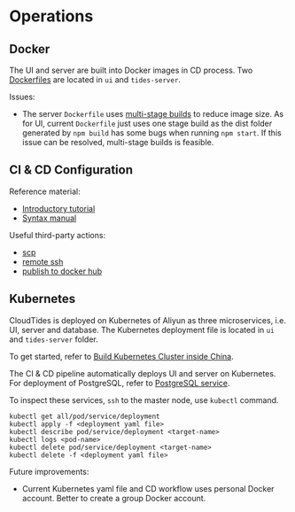# Operations

## Docker

The UI and server are built into Docker images in CD process. Two [Dockerfiles](https://docs.docker.com/engine/reference/builder/) are located in `ui` and `tides-server`.

Issues:
- The server `Dockerfile` uses [multi-stage builds](https://docs.docker.com/develop/develop-images/multistage-build/) to reduce image size. As for UI, current `Dockerfile` just uses one stage build as the dist folder generated by `npm build` has some bugs when running `npm start`. If this issue can be resolved, multi-stage builds is feasible.

## CI & CD Configuration

Reference material:
- [Introductory tutorial](http://www.ruanyifeng.com/blog/2019/09/getting-started-with-github-actions.html)
- [Syntax manual](https://docs.github.com/cn/actions)

Useful third-party actions:
- [scp](https://github.com/marketplace/actions/scp-files)
- [remote ssh](https://github.com/marketplace/actions/remote-ssh-commands)
- [publish to docker hub](https://github.com/elgohr/Publish-Docker-Github-Action)

## Kubernetes

CloudTides is deployed on Kubernetes of Aliyun as three microservices, i.e. UI, server and database. The Kubernetes deployment file is located in `ui` and `tides-server` folder.

To get started, refer to [Build Kubernetes Cluster inside China](https://github.com/scienterprise/CloudTides/wiki/Build-Kubernetes-Cluster-inside-China).

The CI & CD pipeline automatically deploys UI and server on Kubernetes. For deployment of PostgreSQL, refer to [PostgreSQL service](https://severalnines.com/database-blog/using-kubernetes-deploy-postgresql).

To inspect these services, `ssh` to the master node, use `kubectl` command.
```
kubectl get all/pod/service/deployment
kubectl apply -f <deployment yaml file>
kubectl describe pod/service/deployment <target-name>
kubectl logs <pod-name>
kubectl delete pod/service/deployment <target-name>
kubectl delete -f <deployment yaml file>
```

Future improvements:
- Current Kubernetes yaml file and CD workflow uses personal Docker account. Better to create a group Docker account.